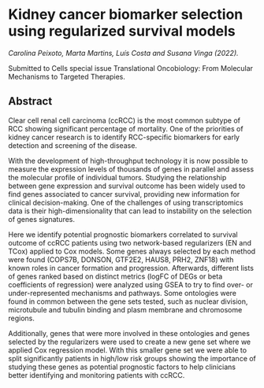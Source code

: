 # Kidney cancer biomarker selection using regularized survival models

<i> Carolina Peixoto, Marta Martins, Luís Costa and Susana Vinga (2022). </i>

Submitted to Cells special issue Translational Oncobiology: From Molecular Mechanisms to Targeted Therapies.

## Abstract

Clear cell renal cell carcinoma (ccRCC) is the most common subtype of RCC showing significant percentage of mortality. One of the priorities of kidney cancer research is to identify RCC-specific biomarkers for early detection and screening of the disease. 

With the development of high-throughput technology it is now possible to measure the expression levels of thousands of genes in parallel and assess the molecular profile of individual tumors. Studying the relationship between gene expression and survival outcome has been widely used to find genes associated to cancer survival, providing new information for clinical decision-making. One of the challenges of using transcriptomics data is their high-dimensionality that can lead to instability on the selection of genes signatures. 

Here we identify potential prognostic biomarkers correlated to survival outcome of ccRCC patients using two network-based regularizers (EN and TCox) applied to Cox models. Some genes always selected by each method were found (COPS7B, DONSON, GTF2E2, HAUS8, PRH2, ZNF18) with known roles in cancer formation and progression. Afterwards, different lists of genes ranked based on distinct metrics (logFC of DEGs or beta coefficients of regression) were analyzed using GSEA to try to find over- or under-represented mechanisms and pathways. Some ontologies were found in common between the gene sets tested, such as nuclear division, microtubule and tubulin binding and plasm membrane and chromosome regions.

Additionally, genes that were more involved in these ontologies and genes selected by the regularizers were used to create a new gene set where we applied Cox regression model. With this smaller gene set we were able to split significantly patients in high/low risk groups showing the importance of studying these genes as potential prognostic factors to help clinicians better identifying and monitoring patients with ccRCC.
